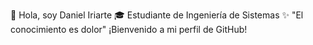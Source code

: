 👋 Hola, soy Daniel Iriarte
🎓 Estudiante de Ingeniería de Sistemas 
✨ "El conocimiento es  dolor"
   ¡Bienvenido a mi perfil de GitHub!
